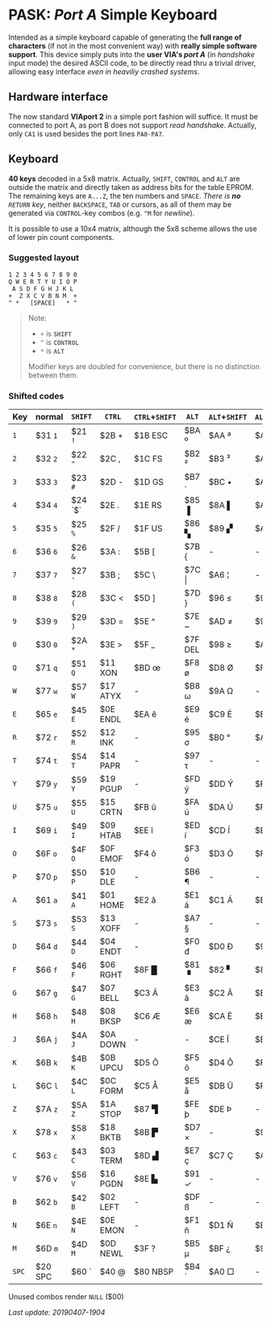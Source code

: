 # PASK: _Port A_ Simple Keyboard

Intended as a simple keyboard capable of generating the **full range of characters**
(if not in the most convenient way) with **really simple software support**. This
device simply puts into the **user VIA's _port A_** (in _handshake_ input mode) the
desired ASCII code, to be directly read thru a trivial driver, allowing easy
interface _even in heaviliy crashed systems_.

## Hardware interface

The now standard **VIAport 2** in a simple port fashion will suffice. It must be
connected to port A, as port B does not support _read handshake_. Actually, only `CA1`
is used besides the port lines `PA0-PA7`.

## Keyboard

**40 keys** decoded in a 5x8 matrix. Actually, `SHIFT`, `CONTROL` and `ALT` are
outside the matrix and directly taken as address bits for the table EPROM. The
remaining keys are `A...Z`, the ten numbers and `SPACE`. _There is **no** `RETURN`
key_, neither `BACKSPACE`, `TAB` or cursors, as all of them may be generated via
`CONTROL`-key combos (e.g. `^M` for _newline_).

It is possible to use a 10x4 matrix, although the 5x8 scheme allows the use of
lower pin count components.

### Suggested layout
```
1 2 3 4 5 6 7 8 9 0
Q W E R T Y U I O P
 A S D F G H J K L
+  Z X C V B N M  +
^ *   [SPACE]   * ^ 
```

> Note:
> - `+` is **`SHIFT`**
> - `^` is **`CONTROL`**
> - `*` is **`ALT`**
>
> Modifier keys are doubled for convenience, but there is no distinction between them.

### Shifted codes

Key|normal|`SHIFT`|`CTRL`|`CTRL`+`SHIFT`|`ALT`|`ALT`+`SHIFT`|`ALT`+`CTRL`|`ALT`+`CTRL`+`SHIFT`
---|------|-------|------|--------------|-----|-------------|------------|--------------------
`1`|$31 `1`|$21 `!`|$2B +|$1B ESC|$BA &#186;|$AA &#170; |$A1 ¡   |$B1 &#177;
`2`|$32 `2`|$22 `"`|$2C ,|$1C FS |$B2 &#178;|$B3 &#179; |$A2 &#162;|   -
`3`|$33 `3`|$23 `#`|$2D -|$1D GS |$B7 &#183;|$BC &#8226;|$A3 £   |$F7 ÷
`4`|$34 `4`|$24 `$`|$2E .|$1E RS|$85 &#9616;|$8A &#9612;|$A4 €   |$83 &#9600;
`5`|$35 `5`|$25 `%`|$2F /|$1F US|$86 &#9626;|$89 &#9630;|$A5 ¥   |$8C &#9604;
`6`|$36 `6`|$26 `&`|$3A :|$5B [ |$7B {    |   -       |   -      |$AC &#172;
`7`|$37 `7`|$27 `'`|$3B ;|$5C \\ |$7C \|     |$A6 &#166; |   -      |   -
`8`|$38 `8`|$28 `(`|$3C <|$5D ] |$7D }    |$96 &#8804;|$9C &#8734;|$AB &#171;
`9`|$39 `9`|$29 `)`|$3D =|$5E ^ |$7E ~    |$AD &#8800;|$9D &#8776;|   -
`0`|$30 `0`|$2A `*`|$3E >|$5F _ |$7F DEL  |$98 &#8805;|$AF &#175; |$BB &#187;
`Q`|$71 `q`|$51 `Q`|$11 XON |$BD œ|$F8 ø   |$D8 Ø   |$F5 õ    |$D5 Õ
`W`|$77 `w`|$57 `W`|$17 ATYX|   -   |$B8 &#969;|$9A &#937;|   -       |   -
`E`|$65 `e`|$45 `E`|$0E ENDL|$EA ê|$E9 é   |$C9 É   |$EB ë    |$CB Ë
`R`|$72 `r`|$52 `R`|$12 INK |   -   |$95 &#963;|$B0 °   |$AE &#174; |$92 &#915;
`T`|$74 `t`|$54 `T`|$14 PAPR|   -   |$97 &#964;|   -      |   -       |   -
`Y`|$79 `y`|$59 `Y`|$19 PGUP|   -   |$FD ý   |$DD Ý   |$FF &#255; |$A8 &#168;
`U`|$75 `u`|$55 `U`|$15 CRTN|$FB û|$FA ú   |$DA Ú   |$FC ü    |$DC Ü
`I`|$69 `i`|$49 `I`|$09 HTAB|$EE î|$ED í   |$CD Í   |$EF ï    |$CF Ï
`O`|$6F `o`|$4F `O`|$0F EMOF|$F4 ô|$F3 ó   |$D3 Ó   |$F6 ö    |$D6 Ö
`P`|$70 `p`|$50 `P`|$10 DLE |   -   |$B6 &#182;|   -      |   -       |   -
`A`|$61 `a`|$41 `A`|$01 HOME|$E2 â|$E1 á   |$C1 Á   |$E4 ä    |$C4 Ä
`S`|$73 `s`|$53 `S`|$13 XOFF|   -   |$A7 §   |   -      |   -       |   -
`D`|$64 `d`|$44 `D`|$04 ENDT|   -   |$F0 đ   |$D0 Đ   |$9B &#948; |$B9 &#916;
`F`|$66 `f`|$46 `F`|$06 RGHT|$8F &#9608;|$81 &#9629;|$82 &#9624;|$84 &#9623;|$88 &#9622;
`G`|$67 `g`|$47 `G`|$07 BELL|$C3 Ã|$E3 ã   |$C2 Â   |$E1 à    |$E2 À
`H`|$68 `h`|$48 `H`|$08 BKSP|$C6 Æ|$E6 æ   |$CA Ê   |$E8 è    |$EA È
`J`|$6A `j`|$4A `J`|$0A DOWN|   -   |   -      |$CE Î   |$ED ì    |$EE Ì
`K`|$6B `k`|$4B `K`|$0B UPCU|$D5 Õ|$F5 õ   |$D4 Ô   |$F2 ò    |$F4 Ò
`L`|$6C `l`|$4C `L`|$0C FORM|$C5 Å|$E5 å   |$DB Û   |$F9 ù    |$FB Ù
`Z`|$7A `z`|$5A `Z`|$1A STOP|$87 &#9628;|$FE þ|$DE Þ  |   -       |   -
`X`|$78 `x`|$58 `X`|$18 BKTB|$8B &#9627;|$D7 ×|   -     |$90 &#945; |   -
`C`|$63 `c`|$43 `C`|$03 TERM|$8D &#9631;|$E7 ç|$C7 Ç  |$A9 &#169; |$9F &#8745;
`V`|$76 `v`|$56 `V`|$16 PGDN|$8E &#9625;|$91 &#10003;|   -|   -       |   -
`B`|$62 `b`|$42 `B`|$02 LEFT|   -   |$DF ß    |   -     |   -       |$99 &#1012;
`N`|$6E `n`|$4E `N`|$0E EMON|   -   |$F1 ñ    |$D1 Ñ  |$BE &#331; |$93 &#960;
`M`|$6D `m`|$4D `M`|$0D NEWL|$3F ?|$B5 &#181; |$BF ¿  |$9E &#8712;|$94 &#931;
`SPC`|$20 SPC|$60 &#96;|$40 @|$80 NBSP|$B4 &#180;|$A0 &#9633;|   -   |   -

Unused combos render `NULL` ($00)

_Last update: 20190407-1904_
